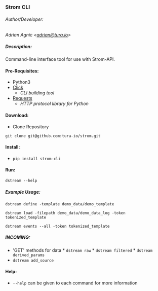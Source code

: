 ### Strom CLI

###### Author/Developer:
*Adrian Agnic <[adrian@tura.io](http://tura.io)>*

##### Description:
Command-line interface tool for use with Strom-API.

#### Pre-Requisites:
*   Python3
*   [Click](http://click.pocoo.org/)
    *   *CLI building tool*
*   [Requests](http://docs.python-requests.org/en/master/)
    *   *HTTP protocol library for Python*

#### Download:
*   Clone Repository
```commandline
git clone git@github.com:tura-io/strom.git
```

#### Install:
* ``` pip install strom-cli ```


#### Run:
```commandline
dstream --help
```

##### Example Usage:
```commandline
dstream define -template demo_data/demo_template
```
```commandline
dstream load -filepath demo_data/demo_data_log -token tokenized_template
```
```commandline
dstream events --all -token tokenized_template
```

##### *INCOMING*:
  *   'GET' methods for data
    *   ``` dstream raw ```
    *   ``` dstream filtered ```
    *   ``` dstream derived_params ```
  * ``` dstream add_source ```

#### Help:
* ``` --help ``` can be given to each command for more information

